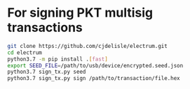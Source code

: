 # For signing PKT multisig transactions

```bash
git clone https://github.com/cjdelisle/electrum.git
cd electrum
python3.7 -m pip install .[fast]
export SEED_FILE=/path/to/usb/device/encrypted.seed.json
python3.7 sign_tx.py seed
python3.7 sign_tx.py sign /path/to/transaction/file.hex
```
